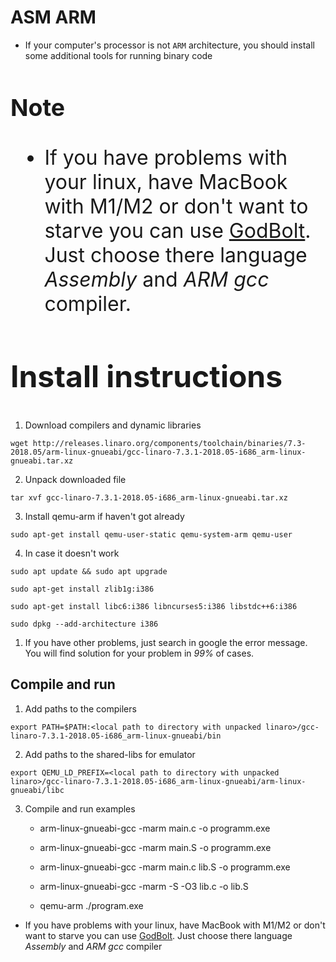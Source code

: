 # __ASM ARM__

- If your computer's processor is not `ARM` architecture, you should install some additional tools for running binary code

 <font size="6"> 

### Note

- If you have problems with your linux, have MacBook with M1/M2 or  don't want to starve you can use [GodBolt](https://godbolt.org). Just choose there language _Assembly_ and _ARM gcc_ compiler.

## Install instructions

</font> 

1. Download compilers and dynamic libraries

`wget http://releases.linaro.org/components/toolchain/binaries/7.3-2018.05/arm-linux-gnueabi/gcc-linaro-7.3.1-2018.05-i686_arm-linux-gnueabi.tar.xz`

2. Unpack downloaded file

`tar xvf gcc-linaro-7.3.1-2018.05-i686_arm-linux-gnueabi.tar.xz`

3. Install qemu-arm if haven't got already

`sudo apt-get install qemu-user-static qemu-system-arm qemu-user`

4. In case it doesn't work  

`sudo apt update && sudo apt upgrade`

`sudo apt-get install zlib1g:i386`

`sudo apt-get install libc6:i386 libncurses5:i386 libstdc++6:i386`

`sudo dpkg --add-architecture i386`

1. If you have other problems, just search in google the error message. You will find solution for your problem in *99%* of cases.

## Compile and run

1. Add paths to the compilers

`export PATH=$PATH:<local path to directory with unpacked linaro>/gcc-linaro-7.3.1-2018.05-i686_arm-linux-gnueabi/bin`

2. Add paths to the shared-libs for emulator

`export QEMU_LD_PREFIX=<local path to directory with unpacked linaro>/gcc-linaro-7.3.1-2018.05-i686_arm-linux-gnueabi/arm-linux-gnueabi/libc`

3. Compile and run examples
   
   - arm-linux-gnueabi-gcc -marm main.c -o programm.exe
   - arm-linux-gnueabi-gcc -marm main.S -o programm.exe 
   - arm-linux-gnueabi-gcc -marm main.c lib.S -o programm.exe 
   - arm-linux-gnueabi-gcc -marm -S -O3 lib.c -o lib.S

   - qemu-arm ./program.exe


- If you have problems with your linux, have MacBook with M1/M2 or  don't want to starve you can use [GodBolt](https://godbolt.org). Just choose there language _Assembly_ and _ARM gcc_ compiler